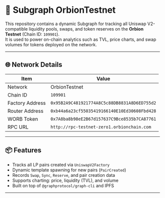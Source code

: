 # 🧠 Subgraph OrbionTestnet

This repository contains a dynamic Subgraph for tracking all Uniswap V2-compatible liquidity pools, swaps, and token reserves on the **Orbion Testnet** (Chain ID: `109901`).  
It is used to power on-chain analytics such as TVL, price charts, and swap volumes for tokens deployed on the network.

---

## 🌐 Network Details

| Item            | Value                                               |
|-----------------|-----------------------------------------------------|
| Network         | OrbionTestnet                                       |
| Chain ID        | `109901`                                            |
| Factory Address | `0x95B2A9C481921774A8C5c88DB8831A8D6ED755d2`         |
| Router Address  | `0xb44a6a23cf55035419166140E10Ed30608Fbd428`         |
| WORB Token      | `0x7A8ba8b98eE2B67d157637C9Bce8535b7CA87761`         |
| RPC URL         | `http://rpc-testnet-zero1.orbionchain.com`          |

---

## 📦 Features

- Tracks all LP pairs created via `UniswapV2Factory`
- Dynamic template spawning for new pairs (`PairCreated`)
- Records `Swap`, `Sync`, `Reserve`, and pair creation data
- Supports charting: price, liquidity (TVL), and volume
- Built on top of `@graphprotocol/graph-cli` and IPFS

---

